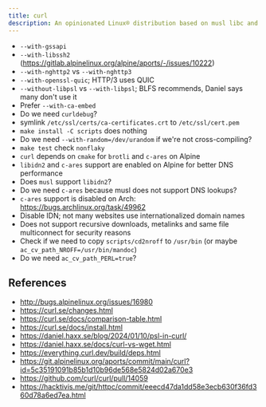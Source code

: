 ```yaml
---
title: curl
description: An opinionated Linux® distribution based on musl libc and toybox
---
```


- `--with-gssapi`
- `--with-libssh2` (https://gitlab.alpinelinux.org/alpine/aports/-/issues/10222)
- `--with-nghttp2` vs `--with-nghttp3`
- `--with-openssl-quic`; HTTP/3 uses QUIC
- `--without-libpsl` vs `--with-libpsl`; BLFS recommends, Daniel says many don't use it
- Prefer `--with-ca-embed`
- Do we need `curldebug`?
- symlink `/etc/ssl/certs/ca-certificates.crt` to `/etc/ssl/cert.pem`
- `make install -C scripts` does nothing
- Do we need `--with-random=/dev/urandom` if we're not cross-compiling?
- `make test` check `nonflaky`
- `curl` depends on `cmake` for `brotli` and `c-ares` on Alpine
- `libidn2` and `c-ares` support are enabled on Alpine for better DNS performance
- Does `musl` support `libidn2`?
- Do we need `c-ares` because musl does not support DNS lookups?
- `c-ares` support is disabled on Arch: https://bugs.archlinux.org/task/49962
- Disable IDN; not many websites use internationalized domain names
- Does not support recursive downloads, metalinks and same file multiconnect for security reasons
- Check if we need to copy `scripts/cd2nroff` to `/usr/bin` (or maybe `ac_cv_path_NROFF=/usr/bin/mandoc`)
- Do we need `ac_cv_path_PERL=true`?

## References
- http://bugs.alpinelinux.org/issues/16980
- https://curl.se/changes.html
- https://curl.se/docs/comparison-table.html
- https://curl.se/docs/install.html
- https://daniel.haxx.se/blog/2024/01/10/psl-in-curl/
- https://daniel.haxx.se/docs/curl-vs-wget.html
- https://everything.curl.dev/build/deps.html
- https://git.alpinelinux.org/aports/commit/main/curl?id=5c35191091b85b1d10b96de568e5824d02a670e3
- https://github.com/curl/curl/pull/14059
- https://hacktivis.me/git/httpc/commit/eeecd47da1dd58e3ecb630f36fd360d78a6ed7ea.html
